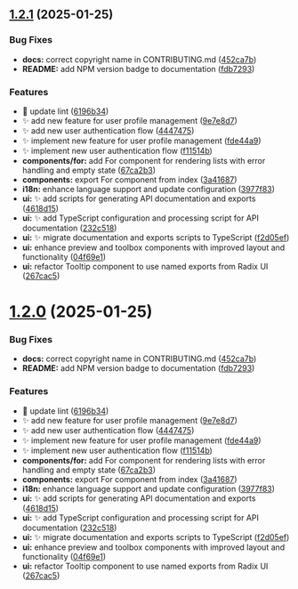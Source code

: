 ## [1.2.1](https://github.com/PolGubau/pol-ui/compare/v1.0.0...v1.2.1) (2025-01-25)


### Bug Fixes

* **docs:** correct copyright name in CONTRIBUTING.md ([452ca7b](https://github.com/PolGubau/pol-ui/commit/452ca7ba4c761d7c1f7f8955fc4f408b14ed1844))
* **README:** add NPM version badge to documentation ([fdb7293](https://github.com/PolGubau/pol-ui/commit/fdb72939da1b955e54a592cd4ee44175849ef81f))


### Features

* :art: update lint ([6196b34](https://github.com/PolGubau/pol-ui/commit/6196b34b5bbcddcda7f646abf1f63ef6121908ab))
* ✨ add new feature for user profile management ([9e7e8d7](https://github.com/PolGubau/pol-ui/commit/9e7e8d7ffd128c9b4a5e12c7c6edbb3265e57644))
* ✨ add new user authentication flow ([4447475](https://github.com/PolGubau/pol-ui/commit/4447475b5eb5416074f93f1b112228df82acb8fc))
* ✨ implement new feature for user profile management ([fde44a9](https://github.com/PolGubau/pol-ui/commit/fde44a98ea0d5065f02bd066f69363077c81d914))
* ✨ implement new user authentication flow ([f11514b](https://github.com/PolGubau/pol-ui/commit/f11514b2d51c1f57063f6c7a84e88e7cab7f98a8))
* **components/for:** add For component for rendering lists with error handling and empty state ([67ca2b3](https://github.com/PolGubau/pol-ui/commit/67ca2b39d2dbeafdf88773c900b76c2ac50b0b66))
* **components:** export For component from index ([3a41687](https://github.com/PolGubau/pol-ui/commit/3a4168760573b93bc667cc17903ff6f3fa54a074))
* **i18n:** enhance language support and update configuration ([3977f83](https://github.com/PolGubau/pol-ui/commit/3977f838f6a534fec93348f614c143ae06c14d7d))
* **ui:** ✨ add scripts for generating API documentation and exports ([4618d15](https://github.com/PolGubau/pol-ui/commit/4618d150131393b1d01cc9fbbd94f2120b39964e))
* **ui:** ✨ add TypeScript configuration and processing script for API documentation ([232c518](https://github.com/PolGubau/pol-ui/commit/232c51852e4316fbe9b191b029900069552ba149))
* **ui:** ✨ migrate documentation and exports scripts to TypeScript ([f2d05ef](https://github.com/PolGubau/pol-ui/commit/f2d05efdaf7a4c4db1da15b6232e2bd22addffe5))
* **ui:** enhance preview and toolbox components with improved layout and functionality ([04f69e1](https://github.com/PolGubau/pol-ui/commit/04f69e144b84be3deb319bcbe476acd96f9685fd))
* **ui:** refactor Tooltip component to use named exports from Radix UI ([267cac5](https://github.com/PolGubau/pol-ui/commit/267cac50b3faab2d31650bb39310d0a5c3adaee4))



# [1.2.0](https://github.com/PolGubau/pol-ui/compare/v1.0.0...v1.2.0) (2025-01-25)


### Bug Fixes

* **docs:** correct copyright name in CONTRIBUTING.md ([452ca7b](https://github.com/PolGubau/pol-ui/commit/452ca7ba4c761d7c1f7f8955fc4f408b14ed1844))
* **README:** add NPM version badge to documentation ([fdb7293](https://github.com/PolGubau/pol-ui/commit/fdb72939da1b955e54a592cd4ee44175849ef81f))


### Features

* :art: update lint ([6196b34](https://github.com/PolGubau/pol-ui/commit/6196b34b5bbcddcda7f646abf1f63ef6121908ab))
* ✨ add new feature for user profile management ([9e7e8d7](https://github.com/PolGubau/pol-ui/commit/9e7e8d7ffd128c9b4a5e12c7c6edbb3265e57644))
* ✨ add new user authentication flow ([4447475](https://github.com/PolGubau/pol-ui/commit/4447475b5eb5416074f93f1b112228df82acb8fc))
* ✨ implement new feature for user profile management ([fde44a9](https://github.com/PolGubau/pol-ui/commit/fde44a98ea0d5065f02bd066f69363077c81d914))
* ✨ implement new user authentication flow ([f11514b](https://github.com/PolGubau/pol-ui/commit/f11514b2d51c1f57063f6c7a84e88e7cab7f98a8))
* **components/for:** add For component for rendering lists with error handling and empty state ([67ca2b3](https://github.com/PolGubau/pol-ui/commit/67ca2b39d2dbeafdf88773c900b76c2ac50b0b66))
* **components:** export For component from index ([3a41687](https://github.com/PolGubau/pol-ui/commit/3a4168760573b93bc667cc17903ff6f3fa54a074))
* **i18n:** enhance language support and update configuration ([3977f83](https://github.com/PolGubau/pol-ui/commit/3977f838f6a534fec93348f614c143ae06c14d7d))
* **ui:** ✨ add scripts for generating API documentation and exports ([4618d15](https://github.com/PolGubau/pol-ui/commit/4618d150131393b1d01cc9fbbd94f2120b39964e))
* **ui:** ✨ add TypeScript configuration and processing script for API documentation ([232c518](https://github.com/PolGubau/pol-ui/commit/232c51852e4316fbe9b191b029900069552ba149))
* **ui:** ✨ migrate documentation and exports scripts to TypeScript ([f2d05ef](https://github.com/PolGubau/pol-ui/commit/f2d05efdaf7a4c4db1da15b6232e2bd22addffe5))
* **ui:** enhance preview and toolbox components with improved layout and functionality ([04f69e1](https://github.com/PolGubau/pol-ui/commit/04f69e144b84be3deb319bcbe476acd96f9685fd))
* **ui:** refactor Tooltip component to use named exports from Radix UI ([267cac5](https://github.com/PolGubau/pol-ui/commit/267cac50b3faab2d31650bb39310d0a5c3adaee4))



